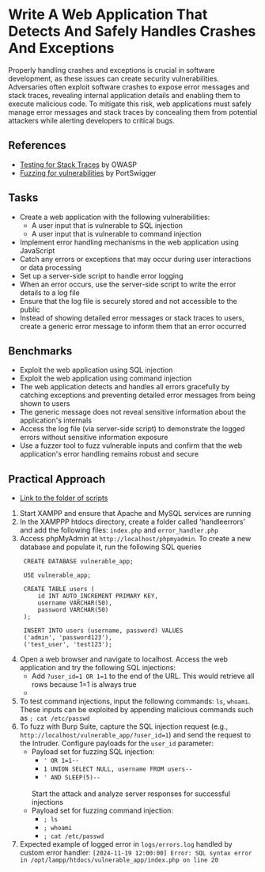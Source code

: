 # Write A Web Application That Detects And Safely Handles Crashes And Exceptions
Properly handling crashes and exceptions is crucial in software development, as these issues can create security vulnerabilities. Adversaries often exploit software crashes to expose error messages and stack traces, revealing internal application details and enabling them to execute malicious code. To mitigate this risk, web applications must safely manage error messages and stack traces by concealing them from potential attackers while alerting developers to critical bugs.

## References
- [Testing for Stack Traces](https://www.owasp.org/index.php/Testing_for_Stack_Traces_(OTG-ERR-002)) by OWASP
- [Fuzzing for vulnerabilities](https://portswigger.net/burp/documentation/desktop/tools/intruder/uses/fuzzing) by PortSwigger


## Tasks
- Create a web application with the following vulnerabilities:
  - A user input that is vulnerable to SQL injection
  - A user input that is vulnerable to command injection
- Implement error handling mechanisms in the web application using JavaScript
- Catch any errors or exceptions that may occur during user interactions or data processing
- Set up a server-side script to handle error logging
- When an error occurs, use the server-side script to write the error details to a log file
- Ensure that the log file is securely stored and not accessible to the public
- Instead of showing detailed error messages or stack traces to users, create a generic error message to inform them that an error occurred

## Benchmarks
- Exploit the web application using SQL injection
- Exploit the web application using command injection
- The web application detects and handles all errors gracefully by catching exceptions and preventing detailed error messages from being shown to users
- The generic message does not reveal sensitive information about the application's internals
- Access the log file (via server-side script) to demonstrate the logged errors without sensitive information exposure
- Use a fuzzer tool to fuzz vulnerable inputs and confirm that the web application's error handling remains robust and secure


## Practical Approach

- [Link to the folder of scripts](https://github.com/aaronamran/MCSI-Remote-Cybersecurity-Internship/tree/main/Secure%20Software%20Development/scripts/handle-crashes-exception)

1. Start XAMPP and ensure that Apache and MySQL services are running
2. In the XAMPPP htdocs directory, create a folder called 'handleerrors' and add the following files: `index.php` and `error_handler.php`
3. Access phpMyAdmin at `http://localhost/phpmyadmin`. To create a new database and populate it, run the following SQL queries
   ```
    CREATE DATABASE vulnerable_app;

    USE vulnerable_app;
    
    CREATE TABLE users (
        id INT AUTO_INCREMENT PRIMARY KEY,
        username VARCHAR(50),
        password VARCHAR(50)
    );
    
    INSERT INTO users (username, password) VALUES
    ('admin', 'password123'),
    ('test_user', 'test123');
   ```
4. Open a web browser and navigate to localhost. Access the web application and try the following SQL injections:
   - Add `?user_id=1 OR 1=1` to the end of the URL. This would retrieve all rows because 1=1 is always true
   - 
5. To test command injections, input the following commands: `ls`, `whoami`. These inputs can be exploited by appending malicious commands such as `; cat /etc/passwd`
6. To fuzz with Burp Suite, capture the SQL injection request (e.g., `http://localhost/vulnerable_app/?user_id=1`) and send the request to the Intruder. Configure payloads for the `user_id` parameter: 
   - Payload set for fuzzing SQL injection:
     - `' OR 1=1--`
     - `1 UNION SELECT NULL, username FROM users--`
     - `' AND SLEEP(5)--`
     <br/>
     Start the attack and analyze server responses for successful injections
   - Payload set for fuzzing command injection:
     - `; ls`
     - `; whoami`
     - `; cat /etc/passwd`
7. Expected example of logged error in `logs/errors.log` handled by custom error handler:
   `[2024-11-19 12:00:00] Error: SQL syntax error in /opt/lampp/htdocs/vulnerable_app/index.php on line 20`



